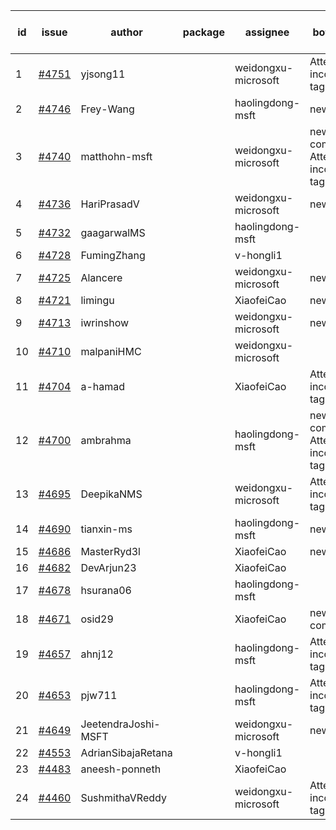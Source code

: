 | id | issue | author | package | assignee | bot advice | created date of issue | target release date | date from target |
| ------ | ------ | ------ | ------ | ------ | ------ | ------ | ------ | :-----: |
| 1 | [#4751](https://github.com/Azure/sdk-release-request/issues/4751) | yjsong11 |  | weidongxu-microsoft | Attention to inconsistent tag | 11-09 | 11-24 |  |
| 2 | [#4746](https://github.com/Azure/sdk-release-request/issues/4746) | Frey-Wang |  | haolingdong-msft | new issue. | 11-09 | 11-24 |  |
| 3 | [#4740](https://github.com/Azure/sdk-release-request/issues/4740) | matthohn-msft |  | weidongxu-microsoft | new comment. Attention to inconsistent tag | 11-09 | 11-24 |  |
| 4 | [#4736](https://github.com/Azure/sdk-release-request/issues/4736) | HariPrasadV |  | weidongxu-microsoft | new issue. | 11-08 | 11-24 |  |
| 5 | [#4732](https://github.com/Azure/sdk-release-request/issues/4732) | gaagarwalMS |  | haolingdong-msft |  | 11-08 | 11-24 |  |
| 6 | [#4728](https://github.com/Azure/sdk-release-request/issues/4728) | FumingZhang |  | v-hongli1 |  | 11-08 |  | 0 |
| 7 | [#4725](https://github.com/Azure/sdk-release-request/issues/4725) | Alancere |  | weidongxu-microsoft | new issue. | 11-07 | 11-24 |  |
| 8 | [#4721](https://github.com/Azure/sdk-release-request/issues/4721) | limingu |  | XiaofeiCao | new issue. | 11-06 | 11-24 |  |
| 9 | [#4713](https://github.com/Azure/sdk-release-request/issues/4713) | iwrinshow |  | weidongxu-microsoft | new issue. | 11-06 | 11-24 |  |
| 10 | [#4710](https://github.com/Azure/sdk-release-request/issues/4710) | malpaniHMC |  | weidongxu-microsoft |  | 11-03 | 11-24 |  |
| 11 | [#4704](https://github.com/Azure/sdk-release-request/issues/4704) | a-hamad |  | XiaofeiCao | Attention to inconsistent tag | 10-31 | 11-24 |  |
| 12 | [#4700](https://github.com/Azure/sdk-release-request/issues/4700) | ambrahma |  | haolingdong-msft | new comment. Attention to inconsistent tag | 10-30 | 11-24 |  |
| 13 | [#4695](https://github.com/Azure/sdk-release-request/issues/4695) | DeepikaNMS |  | weidongxu-microsoft | Attention to inconsistent tag | 10-30 | 11-24 |  |
| 14 | [#4690](https://github.com/Azure/sdk-release-request/issues/4690) | tianxin-ms |  | haolingdong-msft | new issue. | 10-27 | 11-24 |  |
| 15 | [#4686](https://github.com/Azure/sdk-release-request/issues/4686) | MasterRyd3l |  | XiaofeiCao | new issue. | 10-26 | 11-24 |  |
| 16 | [#4682](https://github.com/Azure/sdk-release-request/issues/4682) | DevArjun23 |  | XiaofeiCao |  | 10-24 | 11-24 |  |
| 17 | [#4678](https://github.com/Azure/sdk-release-request/issues/4678) | hsurana06 |  | haolingdong-msft |  | 10-23 | 11-24 |  |
| 18 | [#4671](https://github.com/Azure/sdk-release-request/issues/4671) | osid29 |  | XiaofeiCao | new comment. | 10-23 | 11-24 |  |
| 19 | [#4657](https://github.com/Azure/sdk-release-request/issues/4657) | ahnj12 |  | haolingdong-msft | Attention to inconsistent tag | 10-17 | 11-24 |  |
| 20 | [#4653](https://github.com/Azure/sdk-release-request/issues/4653) | pjw711 |  | haolingdong-msft | Attention to inconsistent tag | 10-13 | 11-24 |  |
| 21 | [#4649](https://github.com/Azure/sdk-release-request/issues/4649) | JeetendraJoshi-MSFT |  | weidongxu-microsoft | new issue. | 10-13 | 11-24 |  |
| 22 | [#4553](https://github.com/Azure/sdk-release-request/issues/4553) | AdrianSibajaRetana |  | v-hongli1 |  | 09-22 |  | 0 |
| 23 | [#4483](https://github.com/Azure/sdk-release-request/issues/4483) | aneesh-ponneth |  | XiaofeiCao |  | 08-31 | 09-22 |  |
| 24 | [#4460](https://github.com/Azure/sdk-release-request/issues/4460) | SushmithaVReddy |  | weidongxu-microsoft | Attention to inconsistent tag | 08-23 | 09-22 |  |
